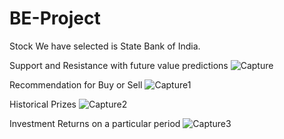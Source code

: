 # BE-Project
Stock We have selected is State Bank of India.

Support and Resistance with future value predictions
![Capture](https://user-images.githubusercontent.com/65112935/216268176-2dd8021a-a466-4132-b1a4-834d103cda77.PNG)

Recommendation for Buy or Sell
![Capture1](https://user-images.githubusercontent.com/65112935/216268559-35214328-9bf1-495f-98fb-0acbcc9799e7.PNG)


Historical Prizes
![Capture2](https://user-images.githubusercontent.com/65112935/216269043-b4243554-4f83-4bef-a08e-4c53a7d73168.PNG)


Investment Returns on a particular period
![Capture3](https://user-images.githubusercontent.com/65112935/216269246-208a6cd1-947d-4aef-adbb-e9398ba9b660.PNG)
